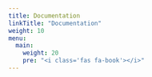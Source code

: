 ```yaml
---
title: Documentation
linkTitle: "Documentation"
weight: 10
menu:
  main:
    weight: 20
    pre: "<i class='fas fa-book'></i>"
---
```


